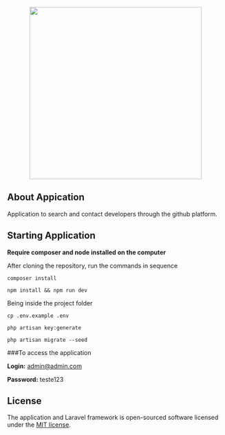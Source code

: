 <p align="center"><a href="https://laravel.com" target="_blank"><img src="https://raw.githubusercontent.com/laravel/art/master/logo-lockup/5%20SVG/2%20CMYK/1%20Full%20Color/laravel-logolockup-cmyk-red.svg" width="400"></a></p>

## About Appication

Application to search and contact developers through the github platform.

## Starting Application

**Require composer and node installed on the computer**

After cloning the repository, run the commands in sequence

```
composer install
```

```
npm install && npm run dev
```

Being inside the project folder
```
cp .env.example .env
```

```
php artisan key:generate
```

```
php artisan migrate --seed
```

###To access the application

**Login:** admin@admin.com

**Password:** teste123

## License

The application and Laravel framework is open-sourced software licensed under the [MIT license](https://opensource.org/licenses/MIT).
